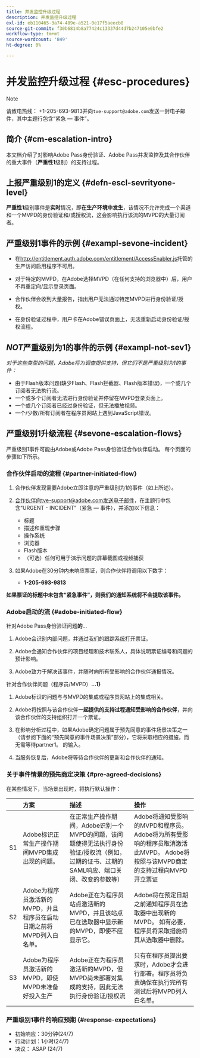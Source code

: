 ```yaml
---
title: 并发监控升级过程
description: 并发监控升级过程
exl-id: eb110465-3a74-489e-a521-0e17f5aeecb8
source-git-commit: f30b6814b8a77424c13337d44d7b247105e0bfe2
workflow-type: tm+mt
source-wordcount: '849'
ht-degree: 0%

---
```


# 并发监控升级过程 {#esc-procedures}

>[!NOTE]
>
>请致电热线： +1-205-693-9813并向`tve-support@adobe.com`发送一封电子邮件，其中主题行包含“紧急 — 事件”。


## 简介 {#cm-escalation-intro}

本文档介绍了对影响Adobe Pass身份验证、Adobe Pass并发监控及其合作伙伴的重大事件（**严重性1**&#x200B;级别）的支持过程。

## 上报严重级别1的定义 {#defn-escl-sevrityone-level}

**严重性1**&#x200B;级别事件是&#x200B;**实时**&#x200B;情况，即&#x200B;**在生产环境中发生**，该情况不允许完成一个渠道和一个MVPD的身份验证和/或授权流，这会影响执行该流的MVPD的大量订阅者。

## 严重级别1事件的示例 {#exampl-sevone-incident}

* 在<http://entitlement.auth.adobe.com/entitlement/AccessEnabler.js>托管的生产访问启用程序不可用。

* 对于特定的MVPD，在Adobe选择MVPD（在任何支持的浏览器中）后，用户不再重定向/显示登录页面。

* 合作伙伴会收到大量报告，指出用户无法通过特定MVPD进行身份验证/授权。

* 在身份验证过程中，用户卡在Adobe错误页面上，无法重新启动身份验证/授权流程。


## *NOT*&#x200B;严重级别为1的事件的示例 {#exampl-not-sev1}

*对于这些类型的问题，Adobe将为调查提供支持，但它们不是严重级别为1的事件：*

* 由于Flash版本问题(缺少Flash、Flash拦截器、Flash版本错误)，一个或几个订阅者无法执行流。
* 一个或多个订阅者无法进行身份验证并停留在MVPD登录页面上。
* 一个或几个订阅者已经过身份验证，但无法播放视频。
* 一个/少数/所有订阅者在程序员网站上遇到JavaScript错误。

## 严重级别1升级流程 {#sevone-escalation-flows}

严重级别1事件可能由Adobe或Adobe Pass身份验证合作伙伴启动。 每个页面的步骤如下所示。

### 合作伙伴启动的流程 {#partner-initiated-flow}

1. 合作伙伴发现需要Adobe立即注意的严重级别为1的事件（如上所述）。

1. 合作伙伴向tve-support@adobe.com发送电子邮件，在主题行中包含“URGENT - INCIDENT”（紧急 — 事件），并添加以下信息：

   * 标题
   * 描述和重现步骤
   * 操作系统
   * 浏览器
   * Flash版本
   * （可选）任何可用于演示问题的屏幕截图或视频捕获

1. 如果Adobe在30分钟内未响应票证，则合作伙伴将调用以下数字：

   * **1-205-693-9813**


**如果票证的标题中未包含“紧急事件”，则我们的通知系统将不会提取该事件。**

### Adobe启动的流 {#adobe-initiated-flow}

针对Adobe Pass身份验证问题&#x200B;**的**...

1. Adobe会识别内部问题，并通过我们的跟踪系统打开票证。

1. Adobe会通知合作伙伴的项目经理和技术联系人，具体说明票证编号和问题的预计影响。

1. Adobe致力于解决该事件，并随时向所有受影响的合作伙伴通报情况。


针对合作伙伴问题（程序员/MVPD）**...1}**

1. Adobe标识的问题与与MVPD的集成或程序员网站上的集成相关。

1. Adobe将按照与该合作伙伴&#x200B;**一起提供的支持过程通知受影响的合作伙伴**，并向该合作伙伴的支持组织打开一个票证。

1. 在影响分析过程中，如果Adobe确定问题属于预先同意的事件场景决策之一（请参阅下面的“预先同意的事件场景决策”部分），它将采取相应的措施，而无需等待partner1。 的输入。

1. 当服务恢复后，Adobe将等待合作伙伴的更新和合作伙伴的通知。

### 关于事件情景的预先商定决策 {#pre-agreed-decisions}

在某些情况下，当场景出现时，将执行默认操作：

|    | 方案 | 描述 | 操作 |
|:---:|:---|:---|:---|
| S1 | Adobe标识正常生产操作期间MVPD集成出现的问题。 | 在正常生产操作期间，Adobe识别一个MVPD的问题，该问题使得无法执行身份验证/授权流（例如，过期的证书、过期的SAML响应、端口关闭、改变的参数等） | Adobe将通知受影响的MVPD和程序员。 Adobe将为所有受影响的程序员取消激活此MVPD。 Adobe将按照与该MVPD商定的支持过程向MVPD开立票证 |
| S2 | Adobe为程序员激活新的MVPD，并且程序员在启动日期之前将MVPD列入白名单。 | Adobe正在为程序员站点激活新的MVPD，并且该站点已在选取器中显示新的MVPD，即使不应显示它。 | Adobe将在预定日期之前通知程序员在选取器中出现新的MVPD。 如有必要，程序员将采取措施将其从选取器中删除。 |
| S3 | Adobe为程序员激活新的MVPD，即使MVPD未准备好投入生产 | Adobe正在为程序员激活新的MVPD，但MVPD尚未部署对集成的支持，因此无法执行身份验证/授权流 | 只有在程序员提出要求时，Adobe才会进行部署。程序员将负责确保在执行完所有测试后将MVPD列入白名单。 |

### 严重级别1事件的响应预期 {#response-expectations}

* 初始响应：30分钟(24/7)
* 行动计划：1小时(24/7)
* 决议： ASAP (24/7)
